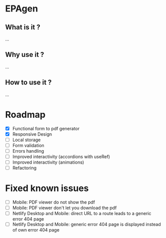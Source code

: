 # EPAgen

## What is it ?
...

## Why use it ?
...

## How to use it ?
...

# Roadmap
- [x] Functional form to pdf generator
- [x] Responsive Design
- [ ] Local storage
- [ ] Form validation
- [ ] Errors handling
- [ ] Improved interactivity (accordions with useRef)
- [ ] Improved interactivity (animations)
- [ ] Refactoring

# Fixed known issues
- [ ] Mobile: PDF viewer do not show the pdf
- [ ] Mobile: PDF viewer don't let you download the pdf
- [ ] Netlify Desktop and Mobile: direct URL to a route leads to a generic error 404 page
- [ ] Netlify Desktop and Mobile: generic error 404 page is displayed instead of own error 404 page